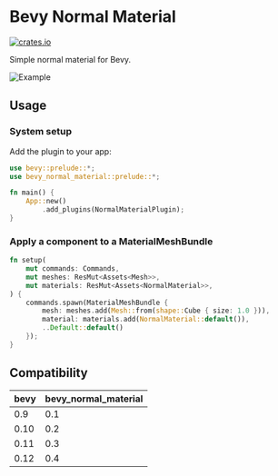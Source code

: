 
# Bevy Normal Material

[![crates.io](https://img.shields.io/crates/v/bevy_normal_material)](https://crates.io/crates/bevy_normal_material)

Simple normal material for Bevy.

![Example](https://user-images.githubusercontent.com/1085910/202606799-2f8851cf-3006-44f2-a0e5-5cccbd76ea3a.png)

## Usage

### System setup

Add the plugin to your app:

```rust
use bevy::prelude::*;
use bevy_normal_material::prelude::*;

fn main() {
    App::new()
        .add_plugins(NormalMaterialPlugin);
}
```

### Apply a component to a MaterialMeshBundle

```rust
fn setup(
    mut commands: Commands,
    mut meshes: ResMut<Assets<Mesh>>,
    mut materials: ResMut<Assets<NormalMaterial>>,
) {
    commands.spawn(MaterialMeshBundle {
        mesh: meshes.add(Mesh::from(shape::Cube { size: 1.0 })),
        material: materials.add(NormalMaterial::default()),
        ..Default::default()
    });
}
```

## Compatibility

| bevy | bevy_normal_material |
| ---- | ------------- |
| 0.9  | 0.1           |
| 0.10  | 0.2           |
| 0.11  | 0.3           |
| 0.12  | 0.4           |